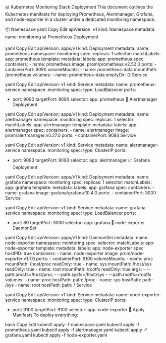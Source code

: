 📊 Kubernetes Monitoring Stack Deployment
This document outlines the Kubernetes manifests for deploying Prometheus, Alertmanager, Grafana, and node-exporter in a cluster under a dedicated monitoring namespace.

📦 Namespace
yaml
Copy
Edit
apiVersion: v1
kind: Namespace
metadata:
  name: monitoring
📊 Prometheus
Deployment

yaml
Copy
Edit
apiVersion: apps/v1
kind: Deployment
metadata:
  name: prometheus
  namespace: monitoring
spec:
  replicas: 1
  selector:
    matchLabels:
      app: prometheus
  template:
    metadata:
      labels:
        app: prometheus
    spec:
      containers:
      - name: prometheus
        image: prom/prometheus:v2.52.0
        ports:
        - containerPort: 9090
        volumeMounts:
        - name: prometheus-data
          mountPath: /prometheus
      volumes:
      - name: prometheus-data
        emptyDir: {}
Service

yaml
Copy
Edit
apiVersion: v1
kind: Service
metadata:
  name: prometheus-service
  namespace: monitoring
spec:
  type: LoadBalancer
  ports:
  - port: 9090
    targetPort: 9090
  selector:
    app: prometheus
📣 Alertmanager
Deployment

yaml
Copy
Edit
apiVersion: apps/v1
kind: Deployment
metadata:
  name: alertmanager
  namespace: monitoring
spec:
  replicas: 1
  selector:
    matchLabels:
      app: alertmanager
  template:
    metadata:
      labels:
        app: alertmanager
    spec:
      containers:
      - name: alertmanager
        image: prom/alertmanager:v0.27.0
        ports:
        - containerPort: 9093
Service

yaml
Copy
Edit
apiVersion: v1
kind: Service
metadata:
  name: alertmanager-service
  namespace: monitoring
spec:
  type: ClusterIP
  ports:
  - port: 9093
    targetPort: 9093
  selector:
    app: alertmanager
📈 Grafana
Deployment

yaml
Copy
Edit
apiVersion: apps/v1
kind: Deployment
metadata:
  name: grafana
  namespace: monitoring
spec:
  replicas: 1
  selector:
    matchLabels:
      app: grafana
  template:
    metadata:
      labels:
        app: grafana
    spec:
      containers:
      - name: grafana
        image: grafana/grafana:10.4.0
        ports:
        - containerPort: 3000
Service

yaml
Copy
Edit
apiVersion: v1
kind: Service
metadata:
  name: grafana-service
  namespace: monitoring
spec:
  type: LoadBalancer
  ports:
  - port: 80
    targetPort: 3000
  selector:
    app: grafana
📡 node-exporter
DaemonSet

yaml
Copy
Edit
apiVersion: apps/v1
kind: DaemonSet
metadata:
  name: node-exporter
  namespace: monitoring
spec:
  selector:
    matchLabels:
      app: node-exporter
  template:
    metadata:
      labels:
        app: node-exporter
    spec:
      hostPID: true
      containers:
      - name: node-exporter
        image: prom/node-exporter:v1.7.0
        ports:
        - containerPort: 9100
        volumeMounts:
        - name: proc
          mountPath: /host/proc
          readOnly: true
        - name: sys
          mountPath: /host/sys
          readOnly: true
        - name: root
          mountPath: /rootfs
          readOnly: true
        args:
          - --path.procfs=/host/proc
          - --path.sysfs=/host/sys
          - --path.rootfs=/rootfs
      volumes:
      - name: proc
        hostPath:
          path: /proc
      - name: sys
        hostPath:
          path: /sys
      - name: root
        hostPath:
          path: /
Service

yaml
Copy
Edit
apiVersion: v1
kind: Service
metadata:
  name: node-exporter-service
  namespace: monitoring
spec:
  type: ClusterIP
  ports:
  - port: 9100
    targetPort: 9100
  selector:
    app: node-exporter
🚀 Apply Manifests
To deploy everything:

bash
Copy
Edit
kubectl apply -f namespace.yaml
kubectl apply -f prometheus.yaml
kubectl apply -f alertmanager.yaml
kubectl apply -f grafana.yaml
kubectl apply -f node-exporter.yaml
